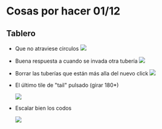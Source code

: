 # Cosas por hacer 01/12

## Tablero
* Que no atraviese circulos
 ![](https://i.imgur.com/NXPYPlX.png)
* Buena respuesta a cuando se invada otra tubería
 ![](https://i.imgur.com/BCh9WnK.png)
* Borrar las tuberías que están más alla del nuevo click
  ![](https://i.imgur.com/Fj5C9ew.png)
* El último tile de "tail" pulsado (girar 180*)
  
  ![](https://i.imgur.com/zDWNLPz.png)
* Escalar bien los codos 

  ![](https://i.imgur.com/MRaWR4O.png)
  